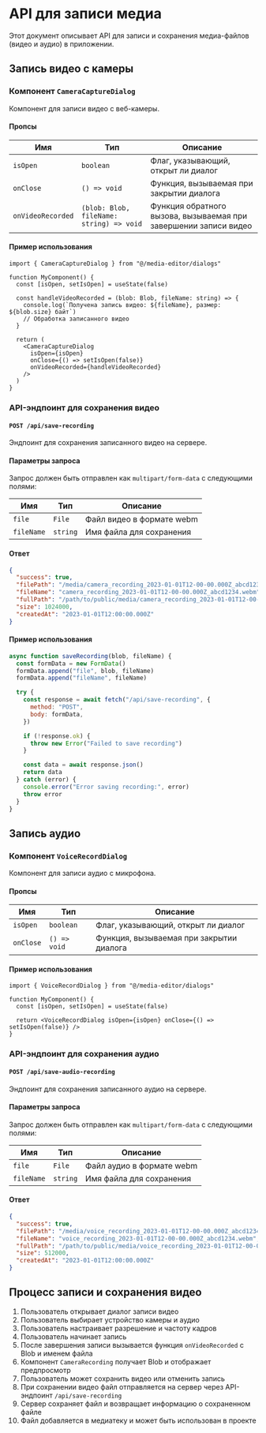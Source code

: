 # API для записи медиа

Этот документ описывает API для записи и сохранения медиа-файлов (видео и аудио) в приложении.

## Запись видео с камеры

### Компонент `CameraCaptureDialog`

Компонент для записи видео с веб-камеры.

#### Пропсы

| Имя               | Тип                                      | Описание                                                         |
| ----------------- | ---------------------------------------- | ---------------------------------------------------------------- |
| `isOpen`          | `boolean`                                | Флаг, указывающий, открыт ли диалог                              |
| `onClose`         | `() => void`                             | Функция, вызываемая при закрытии диалога                         |
| `onVideoRecorded` | `(blob: Blob, fileName: string) => void` | Функция обратного вызова, вызываемая при завершении записи видео |

#### Пример использования

```tsx
import { CameraCaptureDialog } from "@/media-editor/dialogs"

function MyComponent() {
  const [isOpen, setIsOpen] = useState(false)

  const handleVideoRecorded = (blob: Blob, fileName: string) => {
    console.log(`Получена запись видео: ${fileName}, размер: ${blob.size} байт`)
    // Обработка записанного видео
  }

  return (
    <CameraCaptureDialog
      isOpen={isOpen}
      onClose={() => setIsOpen(false)}
      onVideoRecorded={handleVideoRecorded}
    />
  )
}
```

### API-эндпоинт для сохранения видео

#### `POST /api/save-recording`

Эндпоинт для сохранения записанного видео на сервере.

#### Параметры запроса

Запрос должен быть отправлен как `multipart/form-data` с следующими полями:

| Имя        | Тип      | Описание                  |
| ---------- | -------- | ------------------------- |
| `file`     | `File`   | Файл видео в формате webm |
| `fileName` | `string` | Имя файла для сохранения  |

#### Ответ

```json
{
  "success": true,
  "filePath": "/media/camera_recording_2023-01-01T12-00-00.000Z_abcd1234.webm",
  "fileName": "camera_recording_2023-01-01T12-00-00.000Z_abcd1234.webm",
  "fullPath": "/path/to/public/media/camera_recording_2023-01-01T12-00-00.000Z_abcd1234.webm",
  "size": 1024000,
  "createdAt": "2023-01-01T12:00:00.000Z"
}
```

#### Пример использования

```javascript
async function saveRecording(blob, fileName) {
  const formData = new FormData()
  formData.append("file", blob, fileName)
  formData.append("fileName", fileName)

  try {
    const response = await fetch("/api/save-recording", {
      method: "POST",
      body: formData,
    })

    if (!response.ok) {
      throw new Error("Failed to save recording")
    }

    const data = await response.json()
    return data
  } catch (error) {
    console.error("Error saving recording:", error)
    throw error
  }
}
```

## Запись аудио

### Компонент `VoiceRecordDialog`

Компонент для записи аудио с микрофона.

#### Пропсы

| Имя       | Тип          | Описание                                 |
| --------- | ------------ | ---------------------------------------- |
| `isOpen`  | `boolean`    | Флаг, указывающий, открыт ли диалог      |
| `onClose` | `() => void` | Функция, вызываемая при закрытии диалога |

#### Пример использования

```tsx
import { VoiceRecordDialog } from "@/media-editor/dialogs"

function MyComponent() {
  const [isOpen, setIsOpen] = useState(false)

  return <VoiceRecordDialog isOpen={isOpen} onClose={() => setIsOpen(false)} />
}
```

### API-эндпоинт для сохранения аудио

#### `POST /api/save-audio-recording`

Эндпоинт для сохранения записанного аудио на сервере.

#### Параметры запроса

Запрос должен быть отправлен как `multipart/form-data` с следующими полями:

| Имя        | Тип      | Описание                  |
| ---------- | -------- | ------------------------- |
| `file`     | `File`   | Файл аудио в формате webm |
| `fileName` | `string` | Имя файла для сохранения  |

#### Ответ

```json
{
  "success": true,
  "filePath": "/media/voice_recording_2023-01-01T12-00-00.000Z_abcd1234.webm",
  "fileName": "voice_recording_2023-01-01T12-00-00.000Z_abcd1234.webm",
  "fullPath": "/path/to/public/media/voice_recording_2023-01-01T12-00-00.000Z_abcd1234.webm",
  "size": 512000,
  "createdAt": "2023-01-01T12:00:00.000Z"
}
```

## Процесс записи и сохранения видео

1. Пользователь открывает диалог записи видео
2. Пользователь выбирает устройство камеры и аудио
3. Пользователь настраивает разрешение и частоту кадров
4. Пользователь начинает запись
5. После завершения записи вызывается функция `onVideoRecorded` с Blob и именем файла
6. Компонент `CameraRecording` получает Blob и отображает предпросмотр
7. Пользователь может сохранить видео или отменить запись
8. При сохранении видео файл отправляется на сервер через API-эндпоинт `/api/save-recording`
9. Сервер сохраняет файл и возвращает информацию о сохраненном файле
10. Файл добавляется в медиатеку и может быть использован в проекте
